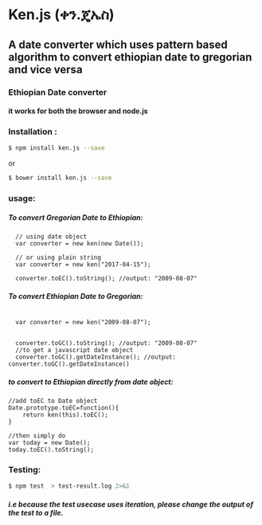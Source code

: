 
#  Ken.js (ቀን.ጄኤስ)
## A date converter which uses pattern based algorithm to convert ethiopian date to gregorian and vice versa
### Ethiopian Date converter
#### it works for both the browser and node.js


### Installation :
```sh
$ npm install ken.js --save
```
or
```sh
$ bower install ken.js --save
```

### usage:

##### To convert Gregorian Date to Ethiopian:
```
  // using date object
  var converter = new ken(new Date());
  
  // or using plain string
  var converter = new ken("2017-04-15");
   
  converter.toEC().toString(); //output: "2009-08-07"
```
##### To convert Ethiopian Date to Gregorian:
```
  
  var converter = new ken("2009-08-07");
  
   
  converter.toGC().toString(); //output: "2009-08-07"
  //to get a javascript date object
  converter.toGC().getDateInstance(); //output: converter.toGC().getDateInstance()
```

##### to convert to Ethiopian directly from date object:

```
//add toEC to Date object
Date.prototype.toEC=function(){
    return ken(this).toEC();
}

//then simply do
var today = new Date();
today.toEC().toString(); 
```

### Testing:
```sh
$ npm test  > test-result.log 2>&1
```
##### i.e because the test usecase uses iteration, please change the output of the test to a file.

